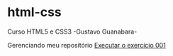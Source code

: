 # html-css
 Curso HTML5 e CSS3 -Gustavo Guanabara-

Gerenciando meu repositório
<a href="https://fkapratoo.github.io/html-css/exerciciosx/ex001">Executar o exercício 001</a>